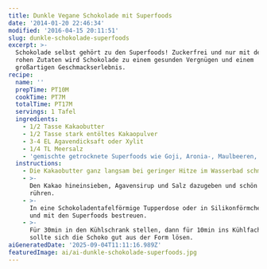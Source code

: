 ```yaml
---
title: Dunkle Vegane Schokolade mit Superfoods
date: '2014-01-20 22:46:34'
modified: '2016-04-15 20:11:51'
slug: dunkle-schokolade-superfoods
excerpt: >-
  Schokolade selbst gehört zu den Superfoods! Zuckerfrei und nur mit den besten,
  rohen Zutaten wird Schokolade zu einem gesunden Vergnügen und einem
  großartigen Geschmackserlebnis.
recipe:
  name: ''
  prepTime: PT10M
  cookTime: PT7M
  totalTime: PT17M
  servings: 1 Tafel
  ingredients:
    - 1/2 Tasse Kakaobutter
    - 1/2 Tasse stark entöltes Kakaopulver
    - 3-4 EL Agavendicksaft oder Xylit
    - 1/4 TL Meersalz
    - 'gemischte getrocknete Superfoods wie Goji, Aronia-, Maulbeeren, etc.'
  instructions:
    - Die Kakaobutter ganz langsam bei geringer Hitze im Wasserbad schmelzen.
    - >-
      Den Kakao hineinsieben, Agavensirup und Salz dazugeben und schön glatt
      rühren.
    - >-
      In eine Schokoladentafelförmige Tupperdose oder in Silikonförmchen füllen
      und mit den Superfoods bestreuen.
    - >-
      Für 30min in den Kühlschrank stellen, dann für 10min ins Kühlfach. Danach
      sollte sich die Schoko gut aus der Form lösen.
aiGeneratedDate: '2025-09-04T11:11:16.989Z'
featuredImage: ai/ai-dunkle-schokolade-superfoods.jpg
---
```


[<!-- Image removed (no copyright): dunkle-schokolade.jpg -->](https://www.veganblatt.com/i/dunkle-schokolade.jpg)
